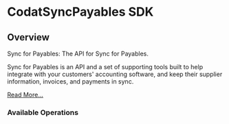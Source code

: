 # CodatSyncPayables SDK

## Overview

Sync for Payables: The API for Sync for Payables. 

Sync for Payables is an API and a set of supporting tools built to help integrate with your customers' accounting software, and keep their supplier information, invoices, and payments in sync.

[Read More...](https://docs.codat.io/payables/overview)

### Available Operations

